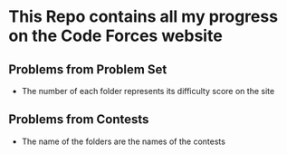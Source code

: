 # This Repo contains all my progress on the Code Forces website

## Problems from Problem Set
- The number of each folder represents its difficulty score on the site

## Problems from Contests
- The name of the folders are the names of the contests
